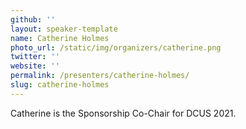 ```yaml
---
github: ''
layout: speaker-template
name: Catherine Holmes
photo_url: /static/img/organizers/catherine.png
twitter: ''
website: ''
permalink: /presenters/catherine-holmes/
slug: catherine-holmes
---
```


Catherine is the Sponsorship Co-Chair for DCUS 2021.
